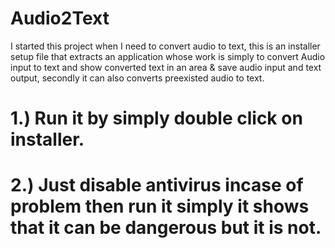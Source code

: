 # Audio2Text
I started this project when I need to convert audio to text, this is an installer setup file that extracts an application whose work is simply to convert Audio input to text and show converted text in an area &amp; save audio input and text output, secondly it can also converts preexisted audio to text.

# 1.) Run it by simply double click on installer.
# 2.) Just disable antivirus incase of problem then run it simply it shows that it can be dangerous but it is not.

